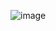 ![image](https://github.com/pvpaulo01/React-website-Jobs/assets/101027820/26c1ebd6-6979-413f-85a1-a1b41be6e7a9)
